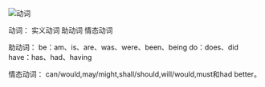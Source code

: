 ![动词](https://gitee.com/caijingquan/imagebed/raw/master/1610692642_20191030174016694_1851501644.png)


动词：
实义动词
助动词
情态动词

助动词：
be：am、is、are、was、were、been、being
do：does、did
have：has、had、having

情态动词：
can/would,may/might,shall/should,will/would,must和had better。